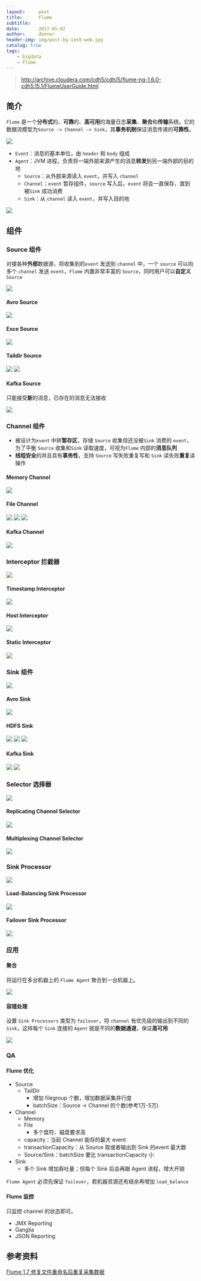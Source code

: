 ```yaml
---
layout:     post
title:      Flume
subtitle:   
date:       2017-05-02
author:     danner
header-img: img/post-bg-ios9-web.jpg
catalog: true
tags:
    - bigdata
    - Flume
---
```


> http://archive.cloudera.com/cdh5/cdh/5/flume-ng-1.6.0-cdh5.15.1/FlumeUserGuide.html

## 简介

`Flume` 是一个**分布式**的、**可靠**的、**高可用**的海量日志**采集**、**聚合**和**传输**系统。它的数据流模型为`Source -> Channel -> Sink`，其**事务机制**保证消息传递的**可靠性**。

![](https://vendanner.github.io/img/Flume/Flume1.png)

- `Event`：消息的基本单位，由 `header` 和 `body` 组成
- `Agent`：JVM 进程，负责将一端外部来源产生的消息**转发**到另一端外部的目的地
    - `Source`：从外部来源读入 `event`，并写入 `channel`
    - `Channel`：`event` 暂存组件，`source` 写入后，`event` 将会一直保存，直到被`Sink` 成功消费
    - `Sink`：从 `channel` 读入 `event`，并写入目的地
    
![](https://vendanner.github.io/img/Flume/Flume2.png)



## 组件

### Source 组件
对接各种**外部**数据源，将收集到的`event` 发送到 `channel` 中，一个 `source` 可以向多个 `channel` 发送 `event`，`Flume` 内置非常丰富的 `Source`，同时用户可以**自定义** `Source`

![](https://vendanner.github.io/img/Flume/Flume3.png)

#### Avro Source

![](https://vendanner.github.io/img/Flume/Flume4.png)

#### Exce Source

![](https://vendanner.github.io/img/Flume/Flume5.png)

#### Taildir Source

![](https://vendanner.github.io/img/Flume/Flume6.png)
![](https://vendanner.github.io/img/Flume/Flume7.png)

#### Kafka Source

只能接受**新**的消息，已存在的消息无法接收

![](https://vendanner.github.io/img/Flume/Flume8.png)

### Channel 组件

 - 被设计为`event` 中转**暂存区**，存储 `Source` 收集但还没被`Sink` 消费的 `event`，为了平衡 `Source` 收集和`Sink` 读取速度，可视为`Flume` 内部的**消息队列**
 - **线程安全**的并且具有**事务性**，支持 `Source` 写失败重复写和 `Sink` 读失败**重复**读操作
 
#### Memory Channel

![](https://vendanner.github.io/img/Flume/Flume9.png)
 
#### File Channel

![](https://vendanner.github.io/img/Flume/Flume10.png)
![](https://vendanner.github.io/img/Flume/Flume11.png)
![](https://vendanner.github.io/img/Flume/Flume12.png)

 
#### Kafka Channel

![](https://vendanner.github.io/img/Flume/Flume13.png)


### Interceptor 拦截器

![](https://vendanner.github.io/img/Flume/Flume14.png)

#### Timestamp Interceptor

![](https://vendanner.github.io/img/Flume/Flume15.png)

#### Host Interceptor

![](https://vendanner.github.io/img/Flume/Flume16.png)

#### Static Interceptor

![](https://vendanner.github.io/img/Flume/Flume17.png)



### Sink 组件

![](https://vendanner.github.io/img/Flume/Flume18.png)

#### Avro Sink

![](https://vendanner.github.io/img/Flume/Flume179png)

#### HDFS Sink

![](https://vendanner.github.io/img/Flume/Flume20.png)
![](https://vendanner.github.io/img/Flume/Flume21.png)
![](https://vendanner.github.io/img/Flume/Flume22.png)

#### Kafka Sink

![](https://vendanner.github.io/img/Flume/Flume23.png)
![](https://vendanner.github.io/img/Flume/Flume24.png)



### Selector 选择器

![](https://vendanner.github.io/img/Flume/Flume25.png)

#### Replicating Channel Selector

![](https://vendanner.github.io/img/Flume/Flume26.png)

#### Multiplexing Channel Selector

![](https://vendanner.github.io/img/Flume/Flume27.png)



### Sink Processor

![](https://vendanner.github.io/img/Flume/Flume28.png)

#### Load-Balancing Sink Processor

![](https://vendanner.github.io/img/Flume/Flume29.png)

#### Failover Sink Processor

![](https://vendanner.github.io/img/Flume/Flume30.png)


### 应用

#### 聚合

将运行在多台机器上的 `Flume Agent` 聚合到一台机器上。

![](https://vendanner.github.io/img/Flume/agg.png)


#### 容错处理

设置 `Sink Processors` 类型为 `failover`，将 `channel` 有优先级的输出到不同的 `Sink`，这样每个 `Sink` 连接的 `Agent` 就是不同的**数据通道**，保证**高可用** 

![](https://vendanner.github.io/img/Flume/Flume31.png)


### QA

#### Flume 优化

- Source
	- TailDir
		- 增加 filegroup 个数，增加数据采集并行度
		- batchSize：Source -> Channel 的个数(参考1万-5万)
- Channel
	- Memory
	- File
		- 多个盘符、磁盘要求高
	- capacity：当前 Channel 能存的最大 event
	- transactionCapacity：从 Source 取或者输出到 Sink 的event 最大数
	- Source/Sink：batchSize 要比 transactionCapacity 小
- Sink
	- 多个 Sink 增加吞吐量；但每个 Sink 后会再跟 Agent 进程，增大开销

`Flume Agent` 必须先保证 `failover`，若机器资源还有结余再增加 `load_balance`


#### Flume 监控

只监控 channel 的状态即可。

- JMX Reporting
- Ganglia
- JSON Reporting




## 参考资料

[Flume 1.7 修复文件重命名后重复采集数据](https://gadbees.com/flume-taildirsource/)